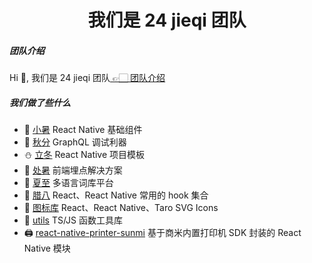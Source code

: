<h1 align="center">我们是 24 jieqi 团队</h1>

<h5>团队介绍</h5>
<p>Hi 👋, 我们是 24 jieqi 团队<a href="https://24jieqi.github.io"> 👉🏻 团队介绍</a></p>

<h5>我们做了些什么</h5>

- 🍁 [小暑](https://24jieqi.github.io/react-native-xiaoshu/) React Native 基础组件
- 🔨 [秋分](https://24jieqi.github.io/qiufen/) GraphQL 调试利器
- ⛄ [立冬](https://github.com/24jieqi/react-native-lidong-template) React Native 项目模板
- 🍂 [处暑](https://github.com/24jieqi/chushu) 前端埋点解决方案
- 🍉 [夏至](https://github.com/24jieqi/xiazhi) 多语言词库平台
- 📢 [腊八](https://github.com/24jieqi/hooks-laba) React、React Native 常用的 hook 集合
- 🎨 [图标库](https://24jieqi.github.io/icon/) React、React Native、Taro SVG Icons
- 🧰 [utils](https://24jieqi.github.io/utils/) TS/JS 函数工具库
- 🖨 [react-native-printer-sunmi](https://github.com/24jieqi/react-native-printer-sunmi) 基于商米内置打印机 SDK 封装的 React Native 模块
